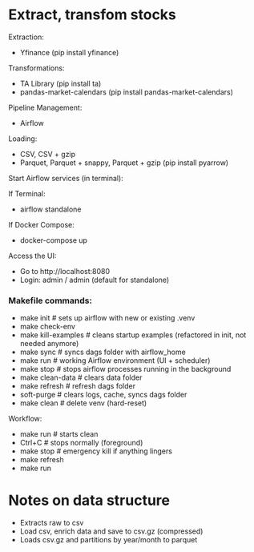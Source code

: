 # Extract, transfom stocks

Extraction:
- Yfinance (pip install yfinance)

Transformations:
- TA Library (pip install ta)
- pandas-market-calendars (pip install pandas-market-calendars)

Pipeline Management:
- Airflow

Loading:
- CSV, CSV + gzip
- Parquet, Parquet + snappy, Parquet + gzip (pip install pyarrow)


Start Airflow services (in terminal):

If Terminal:
- airflow standalone

If Docker Compose:
- docker-compose up

Access the UI:
- Go to http://localhost:8080
- Login: admin / admin (default for standalone)


### Makefile commands:
- make init           # sets up airflow with new or existing .venv
- make check-env
- make kill-examples  # cleans startup examples (refactored in init, not needed anymore)
- make sync           # syncs dags folder with airflow_home
- make run            # working Airflow environment (UI + scheduler)
- make stop           # stops airflow processes running in the background
- make clean-data     # clears data folder
- make refresh        # refresh dags folder
- soft-purge          # clears logs, cache, syncs dags folder
- make clean          # delete venv (hard-reset)

Workflow:
- make run     # starts clean
- Ctrl+C       # stops normally (foreground)
- make stop    # emergency kill if anything lingers
- make refresh
- make run


# Notes on data structure
- Extracts raw to csv
- Load csv, enrich data and save to csv.gz (compressed)
- Loads csv.gz and partitions by year/month to parquet